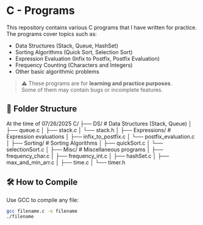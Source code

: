 # C - Programs

This repository contains various C programs that I have written for practice.  
The programs cover topics such as:

- Data Structures (Stack, Queue, HashSet)
- Sorting Algorithms (Quick Sort, Selection Sort)
- Expression Evaluation (Infix to Postfix, Postfix Evaluation)
- Frequency Counting (Characters and Integers)
- Other basic algorithmic problems

> ⚠️ These programs are for **learning and practice purposes**.  
> Some of them may contain bugs or incomplete features.

## 📁 Folder Structure

At the time of 07/26/2025
C/
├── DS/ # Data Structures (Stack, Queue)
│ ├── queue.c
│ ├── stack.c
│ └── stack.h
│
├── Expressions/ # Expression evaluations
│ ├── infix_to_postfix.c
│ └── postfix_evaluation.c
│
├── Sorting/ # Sorting Algorithms
│ ├── quickSort.c
│ └── selectionSort.c
│
├── Misc/ # Miscellaneous programs
│ ├── frequency_char.c
│ ├── frequency_int.c
│ ├── hashSet.c
│ ├── max_and_min_arr.c
│ ├── time.c
│ └── timer.h

## 🛠 How to Compile

Use GCC to compile any file:

```bash
gcc filename.c -o filename
./filename
```
